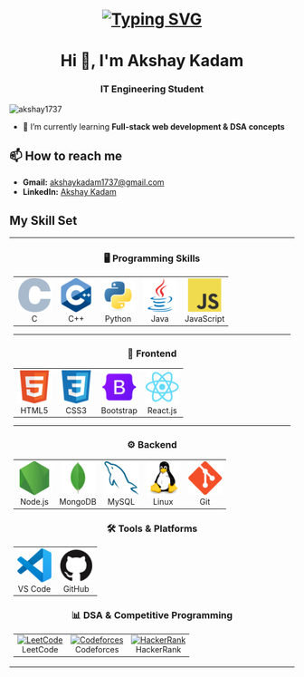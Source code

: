 <h1 align = "center">
<a href="https://git.io/typing-svg"><img src="https://readme-typing-svg.herokuapp.com?font=Fira+Code&size=75&duration=1500&pause=600&color=0CE82B&background=000000EE&center=true&vCenter=true&multiline=true&width=1920&height=384&lines=Hello+there!;My+name+is+Akshay+kadam%2C;Welcome+to+my+README" alt="Typing SVG" /></a>
</h1>


<h1 align="center">Hi 👋, I'm Akshay Kadam</h1>
<h3 align="center">IT Engineering Student</h3>

<p align="left"> <img src="https://komarev.com/ghpvc/?username=akshay1737&label=Profile%20views&color=0e75b6&style=flat" alt="akshay1737" /> </p>

- 🌱 I’m currently learning **Full-stack web development & DSA concepts**
## 📫 How to reach me  
- **Gmail:** [akshaykadam1737@gmail.com](mailto:akshaykadam1737@gmail.com)   
- **LinkedIn:** [Akshay Kadam](https://linkedin.com/in/akshay-kadam-b664242b9)
## My Skill Set  
<table><tr><td valign="top" width="50%">

<!-- Programming Skills -->
<h3 align="center">🖥️ Programming Skills</h3>
<div align="center">
  <table>
    <tr>
      <td align="center"><img src="https://raw.githubusercontent.com/devicons/devicon/master/icons/c/c-original.svg" alt="C" width="60" height="60"/><br>C</td>
      <td align="center"><img src="https://raw.githubusercontent.com/devicons/devicon/master/icons/cplusplus/cplusplus-original.svg" alt="C++" width="60" height="60"/><br>C++</td>
      <td align="center"><img src="https://raw.githubusercontent.com/devicons/devicon/master/icons/python/python-original.svg" alt="Python" width="60" height="60"/><br>Python</td>
      <td align="center"><img src="https://raw.githubusercontent.com/devicons/devicon/master/icons/java/java-original.svg" alt="Java" width="60" height="60"/><br>Java</td>
      <td align="center"><img src="https://raw.githubusercontent.com/devicons/devicon/master/icons/javascript/javascript-original.svg" alt="JavaScript" width="60" height="60"/><br>JavaScript</td>
    </tr>
  </table>
</div>

---

<!-- Frontend -->
<h3 align="center">🎨 Frontend</h3>
<div align="center">
  <table>
    <tr>
      <td align="center"><img src="https://raw.githubusercontent.com/devicons/devicon/master/icons/html5/html5-original.svg" alt="HTML5" width="60" height="60"/><br>HTML5</td>
      <td align="center"><img src="https://raw.githubusercontent.com/devicons/devicon/master/icons/css3/css3-original.svg" alt="CSS3" width="60" height="60"/><br>CSS3</td>
      <td align="center"><img src="https://raw.githubusercontent.com/devicons/devicon/master/icons/bootstrap/bootstrap-original.svg" alt="Bootstrap" width="60" height="60"/><br>Bootstrap</td>
      <td align="center"><img src="https://raw.githubusercontent.com/devicons/devicon/master/icons/react/react-original.svg" alt="React" width="60" height="60"/><br>React.js</td>
    </tr>
  </table>
</div>

---

<!-- Backend -->
<h3 align="center">⚙️ Backend</h3>
<div align="center">
  <table>
    <tr>
      <td align="center"><img src="https://raw.githubusercontent.com/devicons/devicon/master/icons/nodejs/nodejs-original.svg" alt="Node.js" width="60" height="60"/><br>Node.js</td>
      <td align="center"><img src="https://raw.githubusercontent.com/devicons/devicon/master/icons/mongodb/mongodb-original.svg" alt="MongoDB" width="60" height="60"/><br>MongoDB</td>
      <td align="center"><img src="https://raw.githubusercontent.com/devicons/devicon/master/icons/mysql/mysql-original.svg" alt="MySQL" width="60" height="60"/><br>MySQL</td>
      <td align="center"><img src="https://raw.githubusercontent.com/devicons/devicon/master/icons/linux/linux-original.svg" alt="Linux" width="60" height="60"/><br>Linux</td>
      <td align="center"><img src="https://raw.githubusercontent.com/devicons/devicon/master/icons/git/git-original.svg" alt="Git" width="60" height="60"/><br>Git</td>
    </tr>
  </table>
</div>
<!-- Tools & Platforms -->
<h3 align="center">🛠 Tools & Platforms</h3>
<div align="center">
  <table>
    <tr>
      <td align="center"><img src="https://raw.githubusercontent.com/devicons/devicon/master/icons/vscode/vscode-original.svg" alt="VS Code" width="60" height="60"/><br>VS Code</td>
      <td align="center"><img src="https://raw.githubusercontent.com/devicons/devicon/master/icons/github/github-original.svg" alt="GitHub" width="60" height="60"/><br>GitHub</td>
    </tr>
  </table>
</div>
<!-- DSA / Competitive Programming -->
<h3 align="center">📊 DSA & Competitive Programming</h3>
<div align="center">
  <table>
    <tr>
      <td align="center"><a href="https://leetcode.com/your-username/"><img src="https://upload.wikimedia.org/wikipedia/commons/1/19/LeetCode_logo_black.png" alt="LeetCode" width="60" height="60"/></a><br>LeetCode</td>
      <td align="center"><a href="https://codeforces.com/profile/your-username"><img src="https://sta.codeforces.com/s/59576/images/codeforces-logo-with-telegram.png" alt="Codeforces" width="80" height="60"/></a><br>Codeforces</td>
      <td align="center"><a href="https://www.hackerrank.com/your-username"><img src="https://upload.wikimedia.org/wikipedia/commons/6/65/HackerRank_logo.png" alt="HackerRank" width="60" height="60"/></a><br>HackerRank</td>
    </tr>
  </table>
</div>

